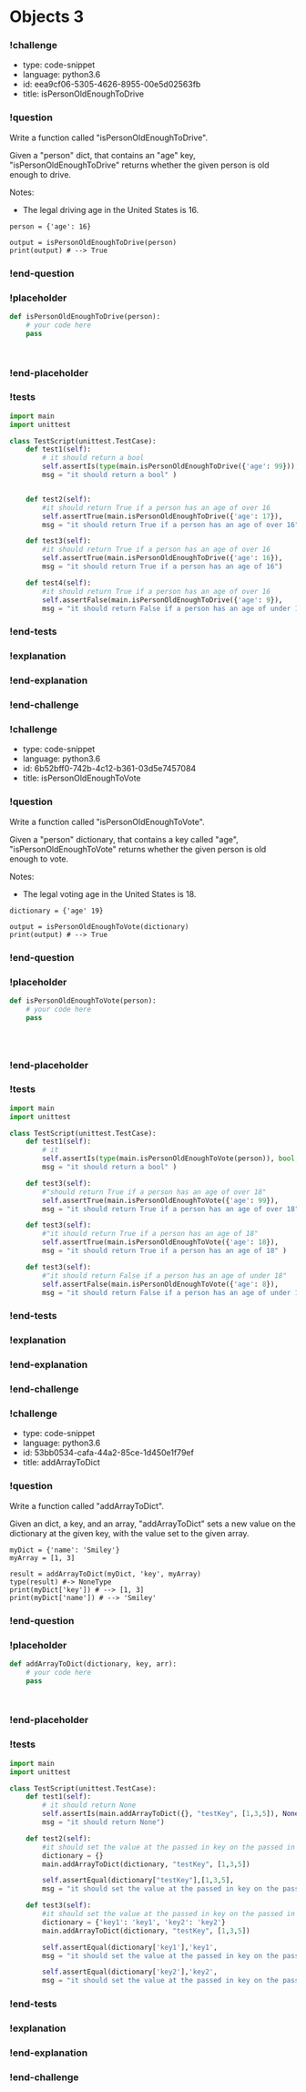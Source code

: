 # Objects 3

### !challenge

* type: code-snippet
* language: python3.6
* id: eea9cf06-5305-4626-8955-00e5d02563fb
* title: isPersonOldEnoughToDrive

### !question

Write a function called "isPersonOldEnoughToDrive".

Given a "person" dict, that contains an "age" key, "isPersonOldEnoughToDrive" returns whether the given person is old enough to drive.

Notes:
* The legal driving age in the United States is 16.

```
person = {'age': 16}

output = isPersonOldEnoughToDrive(person)
print(output) # --> True
```

### !end-question

### !placeholder

```python
def isPersonOldEnoughToDrive(person):
    # your code here
    pass




```

### !end-placeholder

### !tests

```python
import main
import unittest

class TestScript(unittest.TestCase):
    def test1(self):
        # it should return a bool
        self.assertIs(type(main.isPersonOldEnoughToDrive({'age': 99})), bool,
        msg = "it should return a bool" )


    def test2(self):
        #it should return True if a person has an age of over 16
        self.assertTrue(main.isPersonOldEnoughToDrive({'age': 17}),
        msg = "it should return True if a person has an age of over 16")

    def test3(self):
        #it should return True if a person has an age of over 16
        self.assertTrue(main.isPersonOldEnoughToDrive({'age': 16}),
        msg = "it should return True if a person has an age of 16")

    def test4(self):
        #it should return True if a person has an age of over 16
        self.assertFalse(main.isPersonOldEnoughToDrive({'age': 9}),
        msg = "it should return False if a person has an age of under 16")

```

### !end-tests

### !explanation

### !end-explanation

### !end-challenge

### !challenge

* type: code-snippet
* language: python3.6
* id: 6b52bff0-742b-4c12-b361-03d5e7457084
* title: isPersonOldEnoughToVote

### !question

Write a function called "isPersonOldEnoughToVote".

Given a "person" dictionary, that contains a key called "age", "isPersonOldEnoughToVote" returns whether the given person is old enough to vote.

Notes:
* The legal voting age in the United States is 18.

```
dictionary = {'age' 19}

output = isPersonOldEnoughToVote(dictionary)
print(output) # --> True
```

### !end-question

### !placeholder

```python
def isPersonOldEnoughToVote(person):
    # your code here
    pass





```

### !end-placeholder

### !tests

```python
import main
import unittest

class TestScript(unittest.TestCase):
    def test1(self):
        # it
        self.assertIs(type(main.isPersonOldEnoughToVote(person)), bool,
        msg = "it should return a bool" )

    def test3(self):
        #"should return True if a person has an age of over 18"
        self.assertTrue(main.isPersonOldEnoughToVote({'age': 99}),
        msg = "it should return True if a person has an age of over 18" )

    def test3(self):
        #"it should return True if a person has an age of 18"
        self.assertTrue(main.isPersonOldEnoughToVote({'age': 18}),
        msg = "it should return True if a person has an age of 18" )

    def test3(self):
        #"it should return False if a person has an age of under 18"
        self.assertFalse(main.isPersonOldEnoughToVote({'age': 8}),
        msg = "it should return False if a person has an age of under 18" )

```

### !end-tests

### !explanation

### !end-explanation

### !end-challenge

### !challenge

* type: code-snippet
* language: python3.6
* id: 53bb0534-cafa-44a2-85ce-1d450e1f79ef
* title: addArrayToDict

### !question

Write a function called "addArrayToDict".

Given an dict, a key, and an array, "addArrayToDict" sets a new value on the dictionary at the given key, with the value set to the given array.

```
myDict = {'name': 'Smiley'}
myArray = [1, 3]

result = addArrayToDict(myDict, 'key', myArray)
type(result) #-> NoneType
print(myDict['key']) # --> [1, 3]
print(myDict['name']) # --> 'Smiley'
```

### !end-question

### !placeholder

```python
def addArrayToDict(dictionary, key, arr):
    # your code here
    pass




```

### !end-placeholder

### !tests

```python
import main
import unittest

class TestScript(unittest.TestCase):
    def test1(self):
        # it should return None
        self.assertIs(main.addArrayToDict({}, "testKey", [1,3,5]), None,
        msg = "it should return None")

    def test2(self):
        #it should set the value at the passed in key on the passed in dict to be the passed in array"
        dictionary = {}
        main.addArrayToDict(dictionary, "testKey", [1,3,5])

        self.assertEqual(dictionary["testKey"],[1,3,5],
        msg = "it should set the value at the passed in key on the passed in dict to be the passed in array")

    def test3(self):
        #it should set the value at the passed in key on the passed in dict to be the passed in array and keep the other keys unchanged"
        dictionary = {'key1': 'key1', 'key2': 'key2'}
        main.addArrayToDict(dictionary, "testKey", [1,3,5])

        self.assertEqual(dictionary['key1'],'key1',
        msg = "it should set the value at the passed in key on the passed in dict to be the passed in array and keep the other keys unchanged")

        self.assertEqual(dictionary['key2'],'key2',
        msg = "it should set the value at the passed in key on the passed in dict to be the passed in array and keep the other keys unchanged")

```

### !end-tests

### !explanation

### !end-explanation

### !end-challenge

